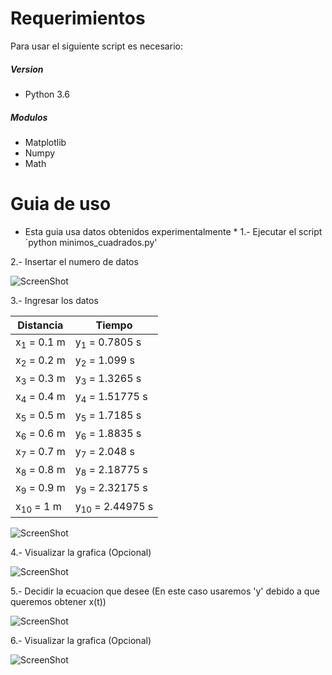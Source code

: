 # Requerimientos
Para usar el siguiente script es necesario:
##### Version
- Python 3.6
##### Modulos
- Matplotlib
- Numpy
- Math

# Guia de uso
* Esta guia usa datos obtenidos experimentalmente *
1.- Ejecutar el script
`python minimos_cuadrados.py'

2.- Insertar el numero de datos

![ScreenShot](https://raw.github.com/index-0/Regresion/master/Images/1.png)

3.- Ingresar los datos

| Distancia             | Tiempo                     |
|-----------------------|----------------------------|
| x<sub>1</sub> = 0.1 m | y<sub>1</sub> = 0.7805 s   |
| x<sub>2</sub> = 0.2 m | y<sub>2</sub> = 1.099 s    |
| x<sub>3</sub> = 0.3 m | y<sub>3</sub> = 1.3265 s   |
| x<sub>4</sub> = 0.4 m | y<sub>4</sub> = 1.51775 s  |
| x<sub>5</sub> = 0.5 m | y<sub>5</sub> = 1.7185 s   |
| x<sub>6</sub> = 0.6 m | y<sub>6</sub> = 1.8835 s   |
| x<sub>7</sub> = 0.7 m | y<sub>7</sub> = 2.048 s    |
| x<sub>8</sub> = 0.8 m | y<sub>8</sub> = 2.18775 s  |
| x<sub>9</sub> = 0.9 m | y<sub>9</sub> = 2.32175 s  |
| x<sub>10</sub> = 1 m  | y<sub>10</sub> = 2.44975 s |

![ScreenShot](https://raw.github.com/index-0/Regresion/master/Images/2.png)

4.- Visualizar la grafica (Opcional)

![ScreenShot](https://raw.github.com/index-0/Regresion/master/Images/figure_1.png)

5.- Decidir la ecuacion que desee (En este caso usaremos 'y' debido a que queremos obtener x(t))

![ScreenShot](https://raw.github.com/index-0/Regresion/master/Images/3.png)

6.- Visualizar la grafica (Opcional)

![ScreenShot](https://raw.github.com/index-0/Regresion/master/Images/3.png)

